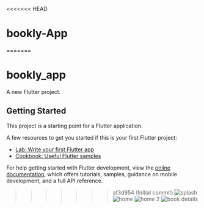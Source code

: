 <<<<<<< HEAD
# bookly-App
=======
# bookly_app

A new Flutter project.

## Getting Started

This project is a starting point for a Flutter application.

A few resources to get you started if this is your first Flutter project:

- [Lab: Write your first Flutter app](https://docs.flutter.dev/get-started/codelab)
- [Cookbook: Useful Flutter samples](https://docs.flutter.dev/cookbook)

For help getting started with Flutter development, view the
[online documentation](https://docs.flutter.dev/), which offers tutorials,
samples, guidance on mobile development, and a full API reference.
>>>>>>> af3d954 (Initial commit)
![splash](https://github.com/user-attachments/assets/d1bb32a4-f0ca-48ba-8002-e30b634c74ba)
![home](https://github.com/user-attachments/assets/79a65c0b-6b4f-4c36-8a11-d35787a75edd)
![home 2](https://github.com/user-attachments/assets/cb98b211-e607-4ef8-b2b3-60017a163f69)
![book details](https://github.com/user-attachments/assets/a619951b-9904-4382-9db6-67fc288a7022)
